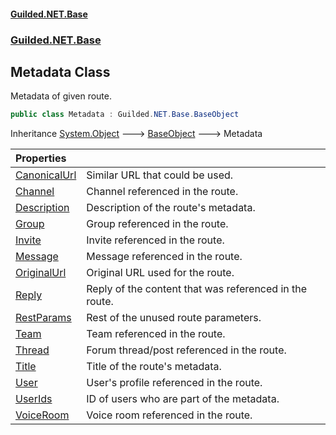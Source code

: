 
#### [Guilded.NET.Base](index 'index')
### [Guilded.NET.Base](index#Guilded_NET_Base 'Guilded.NET.Base')
## Metadata Class
Metadata of given route.  
```csharp
public class Metadata : Guilded.NET.Base.BaseObject
```

Inheritance [System.Object](https://docs.microsoft.com/en-us/dotnet/api/System.Object 'System.Object') &#129106; [BaseObject](BaseObject 'Guilded.NET.Base.BaseObject') &#129106; Metadata  

| Properties | |
| :--- | :--- |
| [CanonicalUrl](Metadata_CanonicalUrl 'Guilded.NET.Base.Metadata.CanonicalUrl') | Similar URL that could be used.<br/> |
| [Channel](Metadata_Channel 'Guilded.NET.Base.Metadata.Channel') | Channel referenced in the route.<br/> |
| [Description](Metadata_Description 'Guilded.NET.Base.Metadata.Description') | Description of the route's metadata.<br/> |
| [Group](Metadata_Group 'Guilded.NET.Base.Metadata.Group') | Group referenced in the route.<br/> |
| [Invite](Metadata_Invite 'Guilded.NET.Base.Metadata.Invite') | Invite referenced in the route.<br/> |
| [Message](Metadata_Message 'Guilded.NET.Base.Metadata.Message') | Message referenced in the route.<br/> |
| [OriginalUrl](Metadata_OriginalUrl 'Guilded.NET.Base.Metadata.OriginalUrl') | Original URL used for the route.<br/> |
| [Reply](Metadata_Reply 'Guilded.NET.Base.Metadata.Reply') | Reply of the content that was referenced in the route.<br/> |
| [RestParams](Metadata_RestParams 'Guilded.NET.Base.Metadata.RestParams') | Rest of the unused route parameters.<br/> |
| [Team](Metadata_Team 'Guilded.NET.Base.Metadata.Team') | Team referenced in the route.<br/> |
| [Thread](Metadata_Thread 'Guilded.NET.Base.Metadata.Thread') | Forum thread/post referenced in the route.<br/> |
| [Title](Metadata_Title 'Guilded.NET.Base.Metadata.Title') | Title of the route's metadata.<br/> |
| [User](Metadata_User 'Guilded.NET.Base.Metadata.User') | User's profile referenced in the route.<br/> |
| [UserIds](Metadata_UserIds 'Guilded.NET.Base.Metadata.UserIds') | ID of users who are part of the metadata.<br/> |
| [VoiceRoom](Metadata_VoiceRoom 'Guilded.NET.Base.Metadata.VoiceRoom') | Voice room referenced in the route.<br/> |
